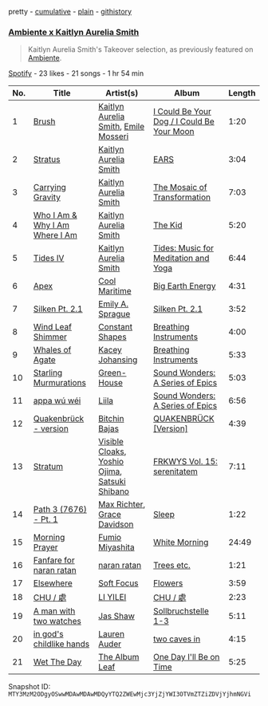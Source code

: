 pretty - [cumulative](/playlists/cumulative/37i9dQZF1DX6BZXL2Ayjmp.md) - [plain](/playlists/plain/37i9dQZF1DX6BZXL2Ayjmp) - [githistory](https://github.githistory.xyz/mackorone/spotify-playlist-archive/blob/main/playlists/plain/37i9dQZF1DX6BZXL2Ayjmp)

### [Ambiente x Kaitlyn Aurelia Smith](https://open.spotify.com/playlist/37i9dQZF1DX6BZXL2Ayjmp)

> Kaitlyn Aurelia Smith's Takeover selection, as previously featured on <a href="spotify:user:spotify:playlist:37i9dQZF1DX9c7yCloFHHL">Ambiente</a>.

[Spotify](https://open.spotify.com/user/spotify) - 23 likes - 21 songs - 1 hr 54 min

| No. | Title | Artist(s) | Album | Length |
|---|---|---|---|---|
| 1 | [Brush](https://open.spotify.com/track/5HRpMnbWQ1xwQ6kOJseu59) | [Kaitlyn Aurelia Smith](https://open.spotify.com/artist/6P86FLVAK4sxu8OhyQJBvH), [Emile Mosseri](https://open.spotify.com/artist/0BNz24TKUn8Ov1ApFkLzA1) | [I Could Be Your Dog / I Could Be Your Moon](https://open.spotify.com/album/0Mh4KBhAf7Rvq2kHCu61YK) | 1:20 |
| 2 | [Stratus](https://open.spotify.com/track/0DuKfzPUyHNS92DuruNqpK) | [Kaitlyn Aurelia Smith](https://open.spotify.com/artist/6P86FLVAK4sxu8OhyQJBvH) | [EARS](https://open.spotify.com/album/4TRKhrBtgzRO8XcoKbj4DZ) | 3:04 |
| 3 | [Carrying Gravity](https://open.spotify.com/track/4fnYutJ7rUa1OOqrLSuK2Q) | [Kaitlyn Aurelia Smith](https://open.spotify.com/artist/6P86FLVAK4sxu8OhyQJBvH) | [The Mosaic of Transformation](https://open.spotify.com/album/2uacatJeUrWB2Fj3epyMgA) | 7:03 |
| 4 | [Who I Am & Why I Am Where I Am](https://open.spotify.com/track/2kLbho3UR6oQOsdUBnaBxP) | [Kaitlyn Aurelia Smith](https://open.spotify.com/artist/6P86FLVAK4sxu8OhyQJBvH) | [The Kid](https://open.spotify.com/album/0SuhqqsHYeXuAQyA6Jcruy) | 5:20 |
| 5 | [Tides IV](https://open.spotify.com/track/3Ff6tP4vDy74gMO89AZklt) | [Kaitlyn Aurelia Smith](https://open.spotify.com/artist/6P86FLVAK4sxu8OhyQJBvH) | [Tides: Music for Meditation and Yoga](https://open.spotify.com/album/2UrefkDolomiYGbbueGZOW) | 6:44 |
| 6 | [Apex](https://open.spotify.com/track/31LiF0lnvPa8De6aQyfaIu) | [Cool Maritime](https://open.spotify.com/artist/1B5MGDIt38Z6cUdghq8SaV) | [Big Earth Energy](https://open.spotify.com/album/2gP3nXTrmHvQV6jNmsnURy) | 4:31 |
| 7 | [Silken Pt\. 2.1](https://open.spotify.com/track/72xpnBpM8UEJtCAiURvM3R) | [Emily A\. Sprague](https://open.spotify.com/artist/3GeWutjuNRg9uRqiIejRT9) | [Silken Pt\. 2.1](https://open.spotify.com/album/2M4guG3tSS7txcqjx8oiHT) | 3:52 |
| 8 | [Wind Leaf Shimmer](https://open.spotify.com/track/2arRVRDJDdOG8hqDxTOpRj) | [Constant Shapes](https://open.spotify.com/artist/4O81OJGfgxw7hD2lXowBNy) | [Breathing Instruments](https://open.spotify.com/album/6eLJW3hB8GMFBmGGw3dvBe) | 4:00 |
| 9 | [Whales of Agate](https://open.spotify.com/track/2DrWhbfrj0HLpvWDwaM9Ax) | [Kacey Johansing](https://open.spotify.com/artist/5V1yrA8FrMhKkl4rCu6flc) | [Breathing Instruments](https://open.spotify.com/album/6eLJW3hB8GMFBmGGw3dvBe) | 5:33 |
| 10 | [Starling Murmurations](https://open.spotify.com/track/547TdUdLCa38jVYvdbyeQ9) | [Green\-House](https://open.spotify.com/artist/0M6QGBKWICr8dxhh3UJW45) | [Sound Wonders: A Series of Epics](https://open.spotify.com/album/48HS17T60jMIBsS1CuFmO5) | 5:03 |
| 11 | [appa wú wéi](https://open.spotify.com/track/5LBMIJujCC9L9LVjFWfXvk) | [Liila](https://open.spotify.com/artist/1ON7c4Ak8zPGZ1Zf3oG1f0) | [Sound Wonders: A Series of Epics](https://open.spotify.com/album/48HS17T60jMIBsS1CuFmO5) | 6:56 |
| 12 | [Quakenbrück \- version](https://open.spotify.com/track/19NImMMxeU46iLoMSC1Bmu) | [Bitchin Bajas](https://open.spotify.com/artist/57ZB0kMmW6JLQAIaCzMG7I) | [QUAKENBRÜCK \[Version\]](https://open.spotify.com/album/6LkHBWg8yy3FUH0cA88Tn7) | 4:39 |
| 13 | [Stratum](https://open.spotify.com/track/6yXUaEbzWHCrYYUrw2KTpV) | [Visible Cloaks](https://open.spotify.com/artist/2gqmFO0Wo92qaqwwgL6fZG), [Yoshio Ojima](https://open.spotify.com/artist/311stj8V2orjkfjvLrLvfa), [Satsuki Shibano](https://open.spotify.com/artist/41uROYFIU6V6D0dHUdpS6c) | [FRKWYS Vol\. 15: serenitatem](https://open.spotify.com/album/3c8oJantTYVugv4AyIRhiP) | 7:11 |
| 14 | [Path 3 \(7676\) \- Pt\. 1](https://open.spotify.com/track/16BSYdWcO54eHEgIHsFGrR) | [Max Richter](https://open.spotify.com/artist/2VZNmg4vCnew4Pavo8zDdW), [Grace Davidson](https://open.spotify.com/artist/1J87mxfzE58rZLrRIOx5I5) | [Sleep](https://open.spotify.com/album/0JLN7JryQ2T7lBEYIrSQF1) | 1:22 |
| 15 | [Morning Prayer](https://open.spotify.com/track/4Tn6EyMItnoFQiBJgQbTnf) | [Fumio Miyashita](https://open.spotify.com/artist/1x5s5AcJ440n1gmUU0Tvgr) | [White Morning](https://open.spotify.com/album/6iharVUME5RJn4wkC9sPmH) | 24:49 |
| 16 | [Fanfare for naran ratan](https://open.spotify.com/track/7shulGeXPuc6oWZeYjKMA7) | [naran ratan](https://open.spotify.com/artist/2keywPnpoD1RhMrs2Qrrsj) | [Trees etc.](https://open.spotify.com/album/0Hi7a09Vn6FuPZSsADVfsI) | 1:21 |
| 17 | [Elsewhere](https://open.spotify.com/track/6DBVVirWdJMhSGxeAkhj5m) | [Soft Focus](https://open.spotify.com/artist/3Hu8TNrSPH6erkjf0hd76b) | [Flowers](https://open.spotify.com/album/5fU3uxs6SUKJI1IiToF0um) | 3:59 |
| 18 | [CHU / 處](https://open.spotify.com/track/5D4LseymlE9t3nEZCMtEYN) | [LI YILEI](https://open.spotify.com/artist/791gUmsH46HMASQZvPwXsp) | [CHU / 處](https://open.spotify.com/album/1yhSwBtIuk49GmK6pBydQC) | 2:23 |
| 19 | [A man with two watches](https://open.spotify.com/track/4nYjHsCzPjRd3TWBEOABRu) | [Jas Shaw](https://open.spotify.com/artist/1iYfEUKXzyy3bE2elxuipV) | [Sollbruchstelle 1\-3](https://open.spotify.com/album/2Y0rzl9PGZQ8JYPDCkBFmo) | 5:11 |
| 20 | [in god's childlike hands](https://open.spotify.com/track/02X3SQ6Qkf7SZDBsxmV006) | [Lauren Auder](https://open.spotify.com/artist/5rxf4rjZ5lyhKt7DWM5dLL) | [two caves in](https://open.spotify.com/album/4bNmdNdFf2ee9W8ZHfr5jA) | 4:15 |
| 21 | [Wet The Day](https://open.spotify.com/track/1QYp72zf8szkIynwO7LfZR) | [The Album Leaf](https://open.spotify.com/artist/02uPe16VFxPaiueQsPEDkE) | [One Day I'll Be on Time](https://open.spotify.com/album/14bmNzbjfysfg0SErQA4Pj) | 5:25 |

Snapshot ID: `MTY3MzM2ODgyOSwwMDAwMDAwMDQyYTQ2ZWEwMjc3YjZjYWI3OTVmZTZiZDVjYjhmNGVi`
